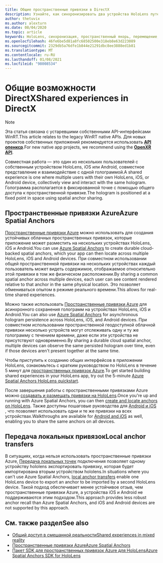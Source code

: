 ```yaml
---
title: Общие пространственные привязки в DirectX
description: Узнайте, как синхронизировать два устройства HoloLens путем совместного использования локальных и пространственных привязок Azure в приложениях DirectX.
author: thetuvix
ms.author: alexturn
ms.date: 08/04/2020
ms.topic: article
keywords: HoloLens, синхронизация, пространственный якорь, перемещение, многопрограммный, просмотр, сценарий, пошаговое руководство, пример кода, Azure, пространственные привязки Azure, ASA
ms.openlocfilehash: 46fe6be5d81a8fc68502500e318eb8e63d223089
ms.sourcegitcommit: 2329db5a76dfe1b844e21291dbc8ee3888ed1b81
ms.translationtype: MT
ms.contentlocale: ru-RU
ms.lasthandoff: 01/08/2021
ms.locfileid: "98008534"
---
```

# <a name="shared-experiences-in-directx"></a><span data-ttu-id="8f69d-104">Общие возможности DirectX</span><span class="sxs-lookup"><span data-stu-id="8f69d-104">Shared experiences in DirectX</span></span>

> [!NOTE]
> <span data-ttu-id="8f69d-105">Эта статья связана с устаревшими собственными API-интерфейсами WinRT.</span><span class="sxs-lookup"><span data-stu-id="8f69d-105">This article relates to the legacy WinRT native APIs.</span></span>  <span data-ttu-id="8f69d-106">Для новых проектов собственных приложений рекомендуется использовать **[API опенкср](../native/openxr-getting-started.md)**.</span><span class="sxs-lookup"><span data-stu-id="8f69d-106">For new native app projects, we recommend using the **[OpenXR API](../native/openxr-getting-started.md)**.</span></span>

<span data-ttu-id="8f69d-107">Совместная работа — это один из нескольких пользователей с собственным устройством HoloLens, iOS или Android, совместное представление и взаимодействие с одной голограммой.</span><span class="sxs-lookup"><span data-stu-id="8f69d-107">A shared experience is one where multiple users with their own HoloLens, iOS, or Android device, collectively view and interact with the same hologram.</span></span> <span data-ttu-id="8f69d-108">Голограмма располагается в фиксированной точке с помощью общего доступа к пространственной привязке.</span><span class="sxs-lookup"><span data-stu-id="8f69d-108">The hologram is positioned at a fixed point in space using spatial anchor sharing.</span></span>

## <a name="azure-spatial-anchors"></a><span data-ttu-id="8f69d-109">Пространственные привязки Azure</span><span class="sxs-lookup"><span data-stu-id="8f69d-109">Azure Spatial Anchors</span></span>

<span data-ttu-id="8f69d-110"><a href="https://docs.microsoft.com/azure/spatial-anchors/overview" target="_blank">Пространственные привязки Azure</a> можно использовать для создания устойчивых облачных пространственных привязок, которые приложение может разместить на нескольких устройствах HoloLens, iOS и Android.</span><span class="sxs-lookup"><span data-stu-id="8f69d-110">You can use <a href="https://docs.microsoft.com/azure/spatial-anchors/overview" target="_blank">Azure Spatial Anchors</a> to create durable cloud-backed spatial anchors, which your app can then locate across multiple HoloLens, iOS and Android devices.</span></span>  <span data-ttu-id="8f69d-111">При совместном использовании общей пространственной привязки на нескольких устройствах каждый пользователь может видеть содержимое, отображаемое относительно этой привязки в том же физическом расположении.</span><span class="sxs-lookup"><span data-stu-id="8f69d-111">By sharing a common spatial anchor across multiple devices, each user can see content rendered relative to that anchor in the same physical location.</span></span>  <span data-ttu-id="8f69d-112">Это позволяет обмениваться опытом в режиме реального времени.</span><span class="sxs-lookup"><span data-stu-id="8f69d-112">This allows for real-time shared experiences.</span></span>

<span data-ttu-id="8f69d-113">Можно также использовать <a href="https://docs.microsoft.com/azure/spatial-anchors/overview" target="_blank">Пространственные привязки Azure</a> для асинхронного сохранения голограмм на устройствах HoloLens, iOS и Android.</span><span class="sxs-lookup"><span data-stu-id="8f69d-113">You can also use <a href="https://docs.microsoft.com/azure/spatial-anchors/overview" target="_blank">Azure Spatial Anchors</a> for asynchronous hologram persistence across HoloLens, iOS, and Android devices.</span></span>  <span data-ttu-id="8f69d-114">При совместном использовании пространственной геодоступной облачной привязки несколько устройств могут отслеживать одну и ту же голограмму с течением времени, даже если эти устройства не присутствуют одновременно.</span><span class="sxs-lookup"><span data-stu-id="8f69d-114">By sharing a durable cloud spatial anchor, multiple devices can observe the same persisted hologram over time, even if those devices aren't present together at the same time.</span></span>

<span data-ttu-id="8f69d-115">Чтобы приступить к созданию общих интерфейсов в приложении HoloLens, ознакомьтесь с кратким руководством по HoloLens в течение 5 минут для <a href="https://docs.microsoft.com/azure/spatial-anchors/quickstarts/get-started-hololens" target="_blank">пространственных привязок Azure</a>.</span><span class="sxs-lookup"><span data-stu-id="8f69d-115">To get started building shared experiences in your HoloLens app, try out the 5-minute <a href="https://docs.microsoft.com/azure/spatial-anchors/quickstarts/get-started-hololens" target="_blank">Azure Spatial Anchors HoloLens quickstart</a>.</span></span>

<span data-ttu-id="8f69d-116">После завершения работы с пространственными привязками Azure можно <a href="https://docs.microsoft.com/azure/spatial-anchors/concepts/create-locate-anchors-cpp-winrt" target="_blank">создавать и размещать привязки на HoloLens</a>.</span><span class="sxs-lookup"><span data-stu-id="8f69d-116">Once you're up and running with Azure Spatial Anchors, you can then <a href="https://docs.microsoft.com/azure/spatial-anchors/concepts/create-locate-anchors-cpp-winrt" target="_blank">create and locate anchors on HoloLens</a>.</span></span>  <span data-ttu-id="8f69d-117">Также доступны пошаговые руководства для <a href="https://docs.microsoft.com/azure/spatial-anchors/create-locate-anchors-overview" target="_blank">Android и iOS</a> , что позволяет использовать одни и те же привязки на всех устройствах.</span><span class="sxs-lookup"><span data-stu-id="8f69d-117">Walkthroughs are available for <a href="https://docs.microsoft.com/azure/spatial-anchors/create-locate-anchors-overview" target="_blank">Android and iOS</a> as well, enabling you to share the same anchors on all devices.</span></span>

## <a name="local-anchor-transfers"></a><span data-ttu-id="8f69d-118">Передача локальных привязок</span><span class="sxs-lookup"><span data-stu-id="8f69d-118">Local anchor transfers</span></span>

<span data-ttu-id="8f69d-119">В ситуациях, когда нельзя использовать пространственные привязки Azure, [Передача локальных точек](../../out-of-scope/local-anchor-transfers-in-directx.md) подключения позволяет одному устройству hololens экспортировать привязку, которая будет импортирована вторым устройством hololens.</span><span class="sxs-lookup"><span data-stu-id="8f69d-119">In situations where you can't use Azure Spatial Anchors, [local anchor transfers](../../out-of-scope/local-anchor-transfers-in-directx.md) enable one HoloLens device to export an anchor to be imported by a second HoloLens device.</span></span>  <span data-ttu-id="8f69d-120">Такой подход обеспечивает менее устойчивое отзыв, чем пространственные привязки Azure, а устройства iOS и Android не поддерживаются этим подходом.</span><span class="sxs-lookup"><span data-stu-id="8f69d-120">This approach provides less robust anchor recall than Azure Spatial Anchors, and iOS and Android devices are not supported by this approach.</span></span>

## <a name="see-also"></a><span data-ttu-id="8f69d-121">См. также раздел</span><span class="sxs-lookup"><span data-stu-id="8f69d-121">See also</span></span>

* [<span data-ttu-id="8f69d-122">Общий доступ в смешанной реальности</span><span class="sxs-lookup"><span data-stu-id="8f69d-122">Shared experiences in mixed reality</span></span>](shared-experiences-in-mixed-reality.md)
* <span data-ttu-id="8f69d-123"><a href="https://docs.microsoft.com/azure/spatial-anchors" target="_blank">Пространственные привязки Azure</a></span><span class="sxs-lookup"><span data-stu-id="8f69d-123"><a href="https://docs.microsoft.com/azure/spatial-anchors" target="_blank">Azure Spatial Anchors</a></span></span>
* <span data-ttu-id="8f69d-124"><a href="https://docs.microsoft.com/cpp/api/spatial-anchors/winrt/" target="_blank">Пакет SDK для пространственных привязок Azure для HoloLens</a></span><span class="sxs-lookup"><span data-stu-id="8f69d-124"><a href="https://docs.microsoft.com/cpp/api/spatial-anchors/winrt/" target="_blank">Azure Spatial Anchors SDK for HoloLens</a></span></span>